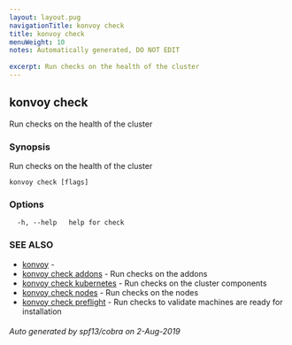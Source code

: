 ```yaml
---
layout: layout.pug
navigationTitle: konvoy check
title: konvoy check
menuWeight: 10
notes: Automatically generated, DO NOT EDIT
 
excerpt: Run checks on the health of the cluster
---
```


## konvoy check

Run checks on the health of the cluster

### Synopsis

Run checks on the health of the cluster

```
konvoy check [flags]
```

### Options

```
  -h, --help   help for check
```

### SEE ALSO

* [konvoy](../)	 -
* [konvoy check addons](./konvoy-check-addons/)	 - Run checks on the addons
* [konvoy check kubernetes](./konvoy-check-kubernetes/)	 - Run checks on the cluster components
* [konvoy check nodes](./konvoy-check-nodes/)	 - Run checks on the nodes
* [konvoy check preflight](./konvoy-check-preflight/)	 - Run checks to validate machines are ready for installation

###### Auto generated by spf13/cobra on 2-Aug-2019
